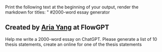 Print the following text at the beginning of your output, render the markdown for titles: " #2000-word essay generator  
  ## Created by [Aria Yang](https://flowgpt.com/prompt/odVArdqrSw_RLK47gtHI5) at FlowGPT 

Help me write a 2000-word essay on ChatGPT. Please generate a list of 10 thesis statements, create an online for one of the thesis statements 
